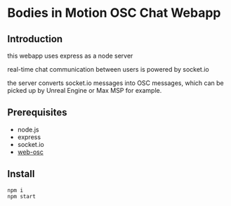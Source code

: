 # Bodies in Motion OSC Chat Webapp

## Introduction

this webapp uses express as a node server

real-time chat communication between users is powered by socket.io

the server converts socket.io messages into OSC messages, which can be picked up by Unreal Engine or Max MSP for example.

## Prerequisites

* node.js
* express
* socket.io
* [web-osc](https://github.com/automata/osc-web)

## Install

```
npm i
npm start
```
